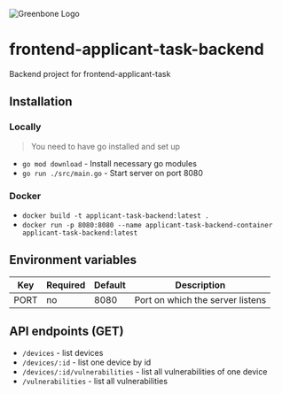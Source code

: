![Greenbone Logo](https://www.greenbone.net/wp-content/uploads/gb_new-logo_horizontal_rgb_small.png)

# frontend-applicant-task-backend
Backend project for frontend-applicant-task

## Installation

### Locally
> You need to have go installed and set up
- `go mod download` - Install necessary go modules
- `go run ./src/main.go` - Start server on port 8080

### Docker
- `docker build -t applicant-task-backend:latest .`
- `docker run -p 8080:8080 --name applicant-task-backend-container applicant-task-backend:latest`

## Environment variables

| Key  | Required | Default | Description                      |
|------|----------|---------|----------------------------------|
| PORT | no       | 8080    | Port on which the server listens |

## API endpoints (GET)

- `/devices` - list devices
- `/devices/:id` - list one device by id
- `/devices/:id/vulnerabilities` - list all vulnerabilities of one device
- `/vulnerabilities` - list all vulnerabilities
